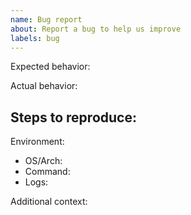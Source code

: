 ```yaml
---
name: Bug report
about: Report a bug to help us improve
labels: bug
---
```


Expected behavior:

Actual behavior:

Steps to reproduce:
- 

Environment:
- OS/Arch:
- Command:
- Logs:

Additional context:

